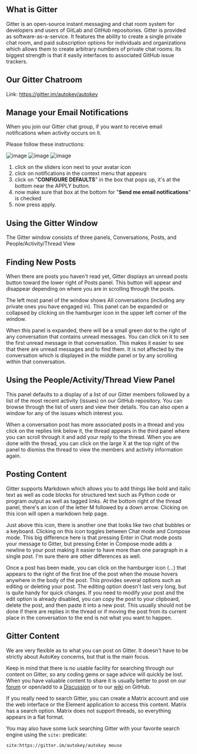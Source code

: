 ## What is Gitter
Gitter is an open-source instant messaging and chat room system for developers and users of GitLab and GitHub repositories. Gitter is provided as software-as-a-service. It features the ability to create a single private chat room, and paid subscription options for individuals and organizations which allows them to create arbitrary numbers of private chat rooms. Its biggest strength is that it easily interfaces to associated GitHub issue trackers.

## Our Gitter Chatroom
Link: https://gitter.im/autokey/autokey

## Manage your Email Notifications
When you join our Gitter chat group, if you want to receive email notifications when activity occurs on it. 

Please follow these instructions:

![image](https://user-images.githubusercontent.com/3880072/211824235-ca4f37dd-7bfc-4892-9334-057e1dcc7902.png)
![image](https://user-images.githubusercontent.com/3880072/211824327-6ec54e41-3953-40ee-9797-e3e6936d1949.png)
![image](https://user-images.githubusercontent.com/3880072/211824355-7ad49211-acab-44c8-87e2-6627b2042d9b.png)

1. click on the sliders icon next to your avatar icon
2. click on notifications in the context menu that appears
3. click on "**CONFIGURE DEFAULTS**" in the box that pops up, it's at the bottom near the APPLY button.
4. now make sure that box at the bottom for "**Send me email notifications**" is checked
5. now press apply.

## Using the Gitter Window

The Gitter window consists of three panels, Conversations, Posts, and People/Activity/Thread View

## Finding New Posts

When there are posts you haven't read yet, Gitter displays an unread posts button toward the lower right of Posts panel. This button will appear and disappear depending on where you are in scrolling through the posts.

The left most panel of the window shows All conversations (including any private ones you have engaged in). This panel can be expanded or collapsed by clicking on the hamburger icon in the upper left corner of the window.

When this panel is expanded, there will be a small green dot to the right of any conversation that contains unread messages. You can click on it to see the first unread message in that conversation. This makes it easier to see that there are unread messages and to find them. It is not affected by the conversation which is displayed in the middle panel or by any scrolling within that conversation.

## Using the People/Activity/Thread View Panel

This panel defaults to a display of a list of our Gitter members followed by a list of the most recent activity (issues) on our GitHub repository.
You can browse through the list of users and view their details. You can also open a window for any of the issues which interest you.

When a conversation post has more associated posts in a thread and you click on the replies link below it, the thread appears in the third panel where you can scroll through it and add your reply to the thread. When you are done with the thread, you can click on the large X at the top right of the panel to dismiss the thread to view the members and activity information again.

## Posting Content

Gitter supports Markdown which allows you to add things like bold and italic text as well as code blocks for structured text such as Python code or program output as well as tagged links. At the bottom right of the thread panel, there's an icon of the letter M followed by a down arrow. Clicking on this icon will open a markdown help page.

Just above this icon, there is another one that looks like two chat bubbles or a keyboard. Clicking on this icon toggles between Chat mode and Compose mode. This big difference here is that pressing Enter in Chat mode posts your message to Gitter, but pressing Enter in Compose mode adds a newline to your post making it easier to have more than one paragraph in a single post. I'm sure there are other differences as well.

Once a post has been made, you can click on the hamburger icon (...) that appears to the right of the first line of the post when the mouse hovers anywhere in the body of the post. This provides several options such as editing or deleting your post. The editing option doesn't last very long, but is quite handy for quick changes. If you need to modify your post and the edit option is already disabled, you can copy the post to your clipboard, delete the post, and then paste it into a new post. This usually should not be done if there are replies in the thread or if moving the post from its current place in the conversation to the end is not what you want to happen.

## Gitter Content

We are very flexible as to what you can post on Gitter. It doesn't have to be strictly about AutoKey concerns, but that is the main focus.

Keep in mind that there is no usable facility for searching through our content on Gitter, so any coding gems or sage advice will quickly be lost. When you have valuable content to share it is usually better to post on our [forum](https://groups.google.com/forum/#!forum/autokey-users) or open/add to a [Discussion](https://github.com/autokey/autokey/discussions) or to our [wiki](https://github.com/autokey/autokey/wiki) on GitHub.

If you really need to search Gitter, you can create a Matrix account and use the web interface or the Element application to access this content. Matrix has a search option. Matrix does not support threads, so everything appears in a flat format.

You may also have some luck searching Gitter with your favorite search engine using the `site:` predicate:

```
site:https://gitter.im/autokey/autokey mouse
```

